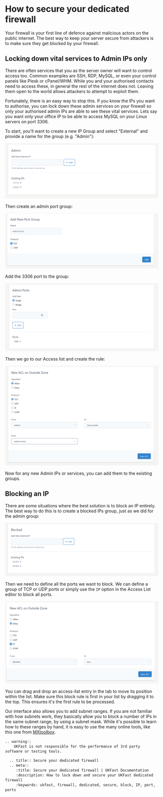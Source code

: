 # How to secure your dedicated firewall

Your firewall is your first line of defence against malicious actors on the public internet. The best way to keep your server secure from attackers is to make sure they get blocked by your firewall.

## Locking down vital services to Admin IPs only

There are often services that you as the server owner will want to control access too. Common examples are SSH, RDP, MySQL, or even your control panels like Plesk or cPanel/WHM. While you and your authorised contacts need to access these, in general the rest of the internet does not. Leaving them open to the world allows attackers to attempt to exploit them.

Fortunately, there is an easy way to stop this. If you know the IPs you want to authorise, you can lock down these admin services on your firewall so only your authorised admin IPs are able to see these vital services. Lets say you want only your office IP to be able to access MySQL on your Linux servers on port 3306.

To start, you'll want to create a new IP Group and select "External" and provide a name for the group (e.g. "Admin"):

![New IP Group](files/editor2_ip_groups_admin.PNG)

Then create an admin port group:

![New Port Group](files/editor2_add_port_admin1.PNG)

Add the 3306 port to the group:

![New Port Group](files/editor2_add_port_admin2.PNG)

Then we go to our Access list and create the rule:

![New Access rule](files/editor2_add_admin_acl.PNG)

Now for any new Admin IPs or services, you can add them to the existing groups.

## Blocking an IP

There are some situations where the best solution is to block an IP entirely. The best way to do this is to create a blocked IPs group, just as we did for the admin group:

![New IP Group](files/editor2_add_blocked_ip_group.PNG)

Then we need to define all the ports we want to block. We can define a group of TCP or UDP ports or simply use the `IP` option in the Access List editor to block all ports.

![New Access rule](files/editor2_add_blocked_acl.PNG)

You can drag and drop an access-list entry in the tab to move its position within the list. Make sure this block rule is first in your list by dragging it to the top. This ensures it's the first rule to be processed.

Our interface also allows you to add subnet ranges. If you are not familiar with how subnets work, they basically allow you to block a number of IPs in the same subnet range, by using a subnet mask. While it's possible to learn how to these ranges by hand, it is easy to use the many online tools, like this one from [MXtoolbox](https://mxtoolbox.com/subnetcalculator.aspx).

```eval_rst
.. warning::
    UKFast is not responsible for the performance of 3rd party software or testing tools.
```

```eval_rst
  .. title:: Secure your dedicated firewall
  .. meta::
     :title: Secure your dedicated firewall | UKFast Documentation
     :description: How to lock down and secure your UKFast dedicated firewall
     :keywords: ukfast, firewall, dedicated, secure, block, IP, port, ports
```
